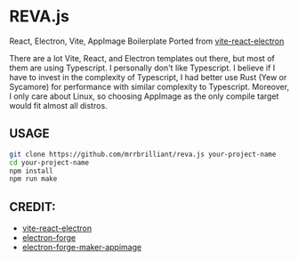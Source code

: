 # REVA.js
React, Electron, Vite, AppImage Boilerplate
Ported from [vite-react-electron](https://github.com/caoxiemeihao/vite-react-electron)

There are a lot Vite, React, and Electron templates out there, but most of them are using Typescript. I personally don't like Typescript. I believe if I have to invest in the complexity of Typescript, I had better use Rust (Yew or Sycamore) for performance with similar complexity to Typescript. Moreover, I only care about Linux, so choosing AppImage as the only compile target would fit almost all distros. 

## USAGE

```sh
git clone https://github.com/mrrbrilliant/reva.js your-project-name
cd your-project-name
npm install
npm run make
```

## CREDIT:
- [vite-react-electron](https://github.com/caoxiemeihao/vite-react-electron)
- [electron-forge](https://github.com/electron-userland/electron-forge/issues/26)
- [electron-forge-maker-appimage](https://github.com/trusktr/electron-forge-maker-appimage/tree/patch-1)
